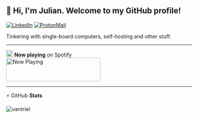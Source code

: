 <h2>👋 Hi, I'm Julian. Welcome to my GitHub profile!</h2>

<a align="center" href="https://www.linkedin.com/in/vantriel"><img src="https://img.shields.io/badge/-vantriel-blue.svg?style=flat-square&logo=linkedin&logoColor=white" alt="LinkedIn"></a> <a href="mailto:julian.vantriel@protonmail.com"><img src="https://img.shields.io/badge/-julian.vantriel@protonmail.com-8B89CC?style=flat-square&logo=ProtonMail&logoColor=white" alt="ProtonMail"></a>

Tinkering with single-board computers, self-hosting and other stuff.

---

<img height="18" width="18" src="https://cdn.jsdelivr.net/npm/simple-icons@v3/icons/spotify.svg" /> <b>Now playing</b> on Spotify<br>
<a href="https://spotify-nowplaying-vantriel.vercel.app/now-playing?open">
    <img src="https://spotify-nowplaying-vantriel.vercel.app/now-playing" width="256" height="64" alt="Now Playing">
</a>

---

:zap: GitHub <b>Stats</b>

<img src="https://github-readme-stats.vercel.app/api?username=vantriel&show_icons=true" alt="vantriel" />



